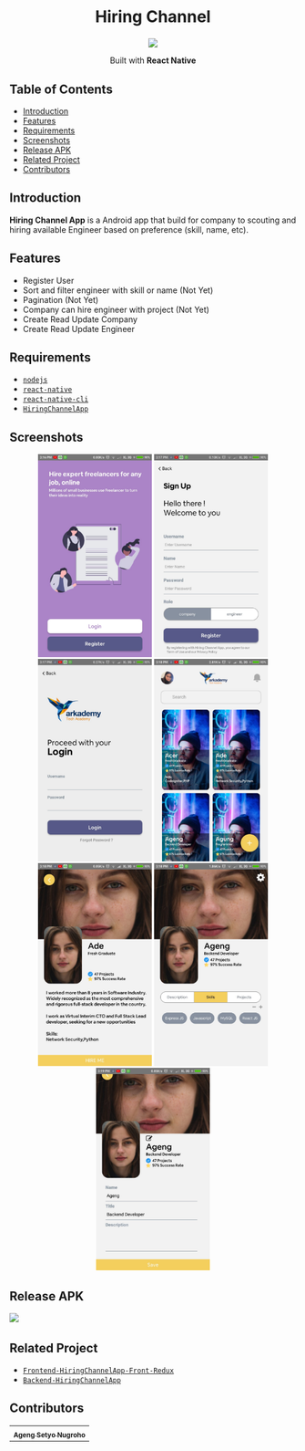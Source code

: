 <h1 align="center">Hiring Channel</h1>
  <p align="center">
    <image align="center" width="200" src='./web_hi_res_512.png' />
  </p>
<p style="font-size:12" align="center">
  Built with <b>React Native</b>
</p>



## Table of Contents

- [Introduction](#Introduction)
- [Features](#Features)
- [Requirements](#Requirements)
- [Screenshots](#Screenshots)
- [Release APK](#Release-APK)
- [Related Project](#Related-Project)
- [Contributors](#Contributors)

## Introduction
<b>Hiring Channel App</b> is a Android app that build for company to scouting and hiring available Engineer based on preference (skill, name, etc).
## Features
* Register User
* Sort and filter engineer with skill or name (Not Yet)
* Pagination (Not Yet)
* Company can hire engineer with project (Not Yet)
* Create Read Update Company
* Create Read Update Engineer

## Requirements
* [`nodejs`](https://nodejs.org/en/download/)
* [`react-native`](https://facebook.github.io/react-native/docs/getting-started)
* [`react-native-cli`](https://facebook.github.io/react-native/docs/getting-started)
* [`HiringChannelApp`](https://github.com/melankolia/HiringChannel-ReactNative/)

## Screenshots
<div align="center">
    <img width="200" src="./design/Started.jpeg">
    <img width="200" src="./design/Register.jpeg">
    <img width="200" src="./design/Login.jpeg">
    <img width="200" src="./design/Home-Company.jpeg">
    <img width="200" src="./design/Engineer-Detail.jpeg">
    <img width="200" src="./design/Home-Engineer.jpeg">
    <img width="200" src="./design/Engineer-Edit.jpeg">
</div>

## Release APK
<a href=" ">
  <img src="https://img.shields.io/badge/Download%20on%20the-Google%20Drive-blue.svg?style=popout&logo=google-drive"/>
</a>

## Related Project
* [`Frontend-HiringChannelApp-Front-Redux`](https://github.com/melankolia/HiringChannelApp-Front-Redux)
* [`Backend-HiringChannelApp`](https://github.com/melankolia/HiringChannelApp)

## Contributors
<center>
  <table>
    <tr>
      <td align="center">
        <a href="https://github.com/melankolia">
          <sub><b>Ageng Setyo Nugroho</b></sub>
        </a>
      </td>
    </tr>
  </table>
</center>
